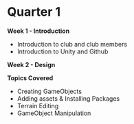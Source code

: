 # Quarter 1

**Week 1 - Introduction**
- Introduction to club and club members
- Introduction to Unity and Github

**Week 2 - Design**

**Topics Covered**
- Creating GameObjects
- Adding assets & Installing Packages
- Terrain Editing
- GameObject Manipulation

